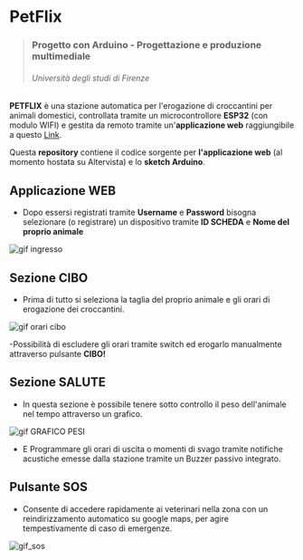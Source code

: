 # PetFlix
> ### Progetto con Arduino - Progettazione e produzione multimediale
> ###### Università degli studi di Firenze

**PETFLIX** è una stazione automatica per l'erogazione di croccantini per animali domestici, controllata tramite un microcontrollore **ESP32** (con modulo WIFI) e gestita da remoto tramite un'**applicazione web** raggiungibile a questo [Link](http://petflix.altervista.org "PETFLIX").

Questa **repository** contiene il codice sorgente per **l'applicazione web** (al momento hostata su Altervista) e lo **sketch Arduino**.

## Applicazione WEB
- Dopo essersi registrati tramite **Username** e **Password** bisogna selezionare (o registrare) un dispositivo tramite **ID SCHEDA** e **Nome del proprio animale** 

![gif ingresso](http://g.recordit.co/TpauFryWwc.gif)

## Sezione CIBO

- Prima di tutto si seleziona la taglia del proprio animale e gli orari di erogazione dei croccantini. 

![gif orari cibo](http://g.recordit.co/erkW5BQXeh.gif)

-Possibilità di escludere gli orari tramite switch ed erogarlo manualmente attraverso pulsante **CIBO!**

## Sezione SALUTE

- In questa sezione è possibile tenere sotto controllo il peso dell'animale nel tempo attraverso un grafico.

![gif GRAFICO PESI](http://g.recordit.co/dLEK2E2GmT.gif)

- E Programmare gli orari di uscita o momenti di svago tramite notifiche acustiche emesse dalla stazione tramite un Buzzer passivo integrato. 


## Pulsante SOS

- Consente di accedere rapidamente ai veterinari nella zona con un reindirizzamento automatico su google maps, per agire tempestivamente di caso di emergenze.


![gif_sos](http://g.recordit.co/8YjyAu1ro2.gif)

